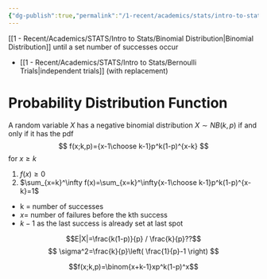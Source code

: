 ```yaml
---
{"dg-publish":true,"permalink":"/1-recent/academics/stats/intro-to-stats/negative-binomial-distribution/","created":"2024-04-14T19:01:13.473-04:00","updated":"2025-07-07T17:21:02.413-04:00"}
---
```


[[1 - Recent/Academics/STATS/Intro to Stats/Binomial Distribution\|Binomial Distribution]] until a set number of successes occur
- [[1 - Recent/Academics/STATS/Intro to Stats/Bernoulli Trials\|independent trials]] (with replacement)
# Probability Distribution Function
A random variable $X$ has a negative binomial distribution $X\sim NB(k,p)$ if and only if it has the pdf
$$
f(x;k,p)={x-1\choose k-1}p^k(1-p)^{x-k}
$$
for $x\geq k$
1. $f(x)\geq 0$
2. $\sum_{x=k}^\infty f(x)=\sum_{x=k}^\infty{x-1\choose k-1}p^k(1-p)^{x-k}=1$

- k = number of successes
- $x=$ number of failures before the kth success
- $k-1$ as the last success is already set at last spot

$$E|X|=\frac{k(1-p)}{p} / \frac{k}{p}??$$
$$
\sigma^2=\frac{k}{p}\left( \frac{1}{p}-1 \right)
$$

$$f(x;k,p)=\binom{x+k-1}xp^k(1-p)^x$$